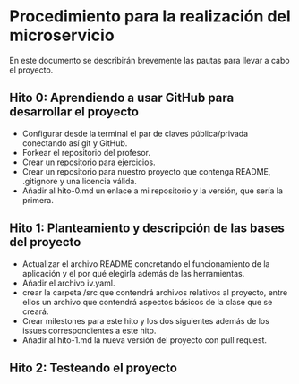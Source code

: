 # Procedimiento para la realización del microservicio

En este documento se describirán brevemente las pautas para llevar a cabo el proyecto.

## Hito 0: Aprendiendo a usar GitHub para desarrollar el proyecto

- Configurar desde la terminal el par de claves pública/privada conectando así git y GitHub.
- Forkear el repositorio del profesor.
- Crear un repositorio para ejercicios.
- Crear un repositorio para nuestro proyecto que contenga README, .gitignore y una licencia válida.
- Añadir al hito-0.md un enlace a mi repositorio y la versión, que sería la primera.

## Hito 1: Planteamiento y descripción de las bases del proyecto

- Actualizar el archivo README concretando el funcionamiento de la aplicación y el por qué elegirla además de las herramientas.
- Añadir el archivo iv.yaml.
- crear la carpeta /src que contendrá archivos relativos al proyecto, entre ellos un archivo que contendrá aspectos básicos de la clase que se creará.
- Crear milestones para este hito y los dos siguientes además de los issues correspondientes a este hito.
- Añadir al hito-1.md la nueva versión del proyecto con pull request.

## Hito 2: Testeando el proyecto
